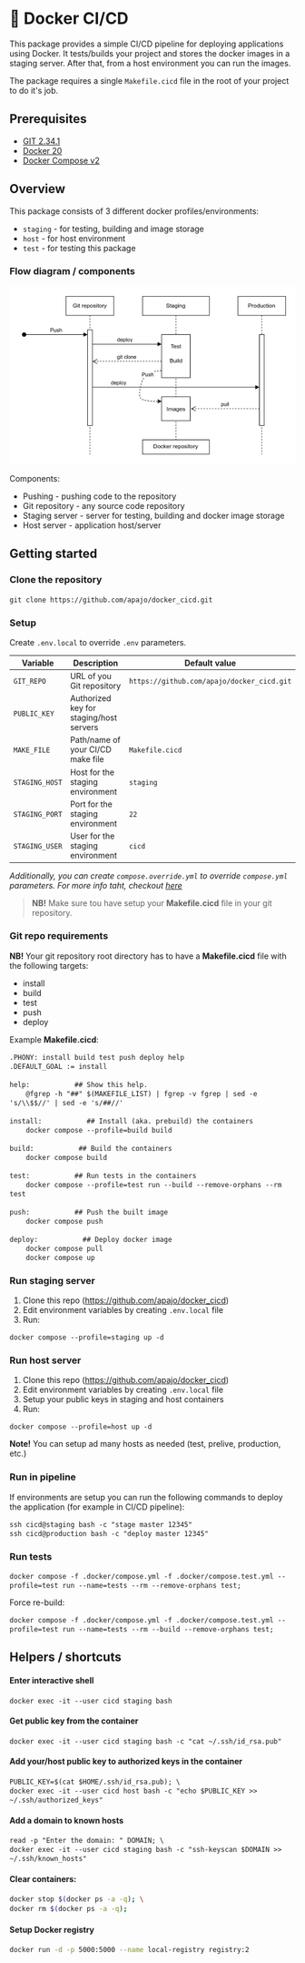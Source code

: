 # 🐳 Docker CI/CD

This package provides a simple CI/CD pipeline for deploying applications using Docker.
It tests/builds your project and stores the docker images in a staging server.
After that, from a host environment you can run the images.

The package requires a single `Makefile.cicd` file in the root of your project to do it's job.

## Prerequisites

- [GIT 2.34.1](https://git-scm.com/)
- [Docker 20](https://www.docker.com/)
- [Docker Compose v2](https://www.docker.com/)

## Overview

This package consists of 3 different docker profiles/environments:
* `staging` - for testing, building and image storage
* `host` - for host environment
* `test` - for testing this package

### Flow diagram / components

![Project Logo](./docs/pipeline.png)

Components:

* Pushing - pushing code to the repository
* Git repository - any source code repository
* Staging server - server for testing, building and docker image storage
* Host server - application host/server

## Getting started

### Clone the repository

```shell
git clone https://github.com/apajo/docker_cicd.git
```

### Setup

Create `.env.local` to override `.env` parameters.


| Variable           | Description                                   | Default value                              |
|--------------------|-----------------------------------------------|--------------------------------------------|
| `GIT_REPO`         | URL of you Git repository                     | `https://github.com/apajo/docker_cicd.git` |
| `PUBLIC_KEY`       | Authorized key for staging/host servers |                                            |
| `MAKE_FILE`        | Path/name of your CI/CD make file             | `Makefile.cicd`                            |
| `STAGING_HOST`     | Host for the staging environment              | `staging`                                  |
| `STAGING_PORT`     | Port for the staging environment              | `22`                                       |
| `STAGING_USER`     | User for the staging environment              | `cicd`                                     |


_Additionally, you can create `compose.override.yml` to override `compose.yml` parameters. For more info taht, checkout [here](https://docs.docker.com/compose/)_

> __NB!__ Make sure tou have setup your __Makefile.cicd__ file in your git repository.

### Git repo requirements

__NB!__ Your git repository root directory has to have a
__Makefile.cicd__ file with the following targets:
* install
* build
* test
* push
* deploy

Example __Makefile.cicd__:

```shell
.PHONY: install build test push deploy help
.DEFAULT_GOAL := install

help:           ## Show this help.
	@fgrep -h "##" $(MAKEFILE_LIST) | fgrep -v fgrep | sed -e 's/\\$$//' | sed -e 's/##//'

install:           ## Install (aka. prebuild) the containers
	docker compose --profile=build build

build:           ## Build the containers
	docker compose build

test:           ## Run tests in the containers
	docker compose --profile=test run --build --remove-orphans --rm test

push:           ## Push the built image
	docker compose push

deploy:           ## Deploy docker image
	docker compose pull
	docker compose up
```

### Run staging server

1. Clone this repo (https://github.com/apajo/docker_cicd)
2. Edit environment variables by creating `.env.local` file
3. Run:

```shell
docker compose --profile=staging up -d
```

### Run host server

1. Clone this repo (https://github.com/apajo/docker_cicd)
2. Edit environment variables by creating `.env.local` file
3. Setup your public keys in staging and host containers
4. Run:

```shell
docker compose --profile=host up -d
```

__Note!__ You can setup ad many hosts as needed (test, prelive, production, etc.) 

### Run in pipeline

If environments are setup you can run the following commands to deploy the application
(for example in CI/CD pipeline):

```shell
ssh cicd@staging bash -c "stage master 12345"
ssh cicd@production bash -c "deploy master 12345"
```

### Run tests

```shell
docker compose -f .docker/compose.yml -f .docker/compose.test.yml --profile=test run --name=tests --rm --remove-orphans test;
```

Force re-build:

```shell
docker compose -f .docker/compose.yml -f .docker/compose.test.yml --profile=test run --name=tests --rm --build --remove-orphans test;
```


## Helpers / shortcuts

#### Enter interactive shell

```shell
docker exec -it --user cicd staging bash
```

#### Get public key from the container

```shell
docker exec -it --user cicd staging bash -c "cat ~/.ssh/id_rsa.pub"
```

#### Add your/host public key to authorized keys in the container

```shell
PUBLIC_KEY=$(cat $HOME/.ssh/id_rsa.pub); \
docker exec -it --user cicd host bash -c "echo $PUBLIC_KEY >> ~/.ssh/authorized_keys"
```

#### Add a domain to known hosts

```shell
read -p "Enter the domain: " DOMAIN; \
docker exec -it --user cicd staging bash -c "ssh-keyscan $DOMAIN >> ~/.ssh/known_hosts"
```

#### Clear containers:

```bash
docker stop $(docker ps -a -q); \
docker rm $(docker ps -a -q);
```

#### Setup Docker registry

```bash
docker run -d -p 5000:5000 --name local-registry registry:2
```
